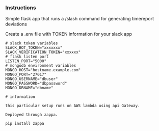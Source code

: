 ### Instructions

Simple flask app that runs a /slash command
for generating timereport deviations

Create a .env file with TOKEN information for your slack app

```
# slack token variables
SLACK_BOT_TOKEN="xxxxxxx"
SLACK_VERIFICATION_TOKEN="xxxxxx"
# flask listen port
LISTEN_PORT="5000"
# mongodb environment variables
MONGO_HOST="hostname.example.com"
MONGO_PORT="27017"
MONGO_USERNAME="dbuser"
MONGO_PASSWORD="dbpassword"
MONGO_DBNAME="dbname"
```

```
# information

this particular setup runs on AWS lambda using api Gateway.

Deployed through zappa.

pip install zappa
```
